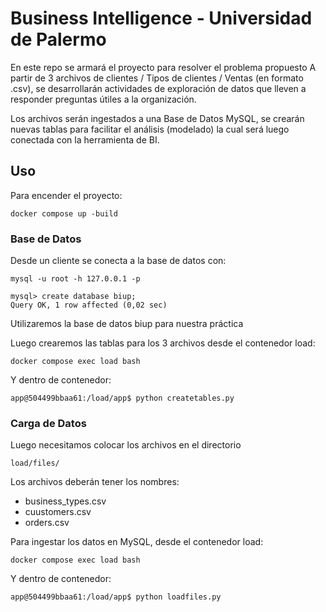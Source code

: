 # Business Intelligence - Universidad de Palermo

En este repo se armará el proyecto para resolver el problema propuesto
A partir de 3 archivos de clientes / Tipos de clientes / Ventas (en formato .csv),
se desarrollarán actividades de exploración de datos que lleven a responder preguntas útiles a la organización.

Los archivos serán ingestados a una Base de Datos MySQL, se crearán nuevas tablas para facilitar el análisis (modelado)
la cual será luego conectada con la herramienta de BI. 

## Uso
Para encender el proyecto:

    docker compose up -build

### Base de Datos

Desde un cliente se conecta a la base de datos con:

    mysql -u root -h 127.0.0.1 -p

    mysql> create database biup;
    Query OK, 1 row affected (0,02 sec)

Utilizaremos la base de datos biup para nuestra práctica

Luego crearemos las tablas para los 3 archivos desde el contenedor load:

    docker compose exec load bash

Y dentro de contenedor:

    app@504499bbaa61:/load/app$ python createtables.py 

### Carga de Datos

Luego necesitamos colocar los archivos en el directorio 

    load/files/

Los archivos deberán tener los nombres:
- business_types.csv
- cuustomers.csv
- orders.csv

Para ingestar los datos en MySQL, desde el contenedor load:

    docker compose exec load bash

Y dentro de contenedor:

    app@504499bbaa61:/load/app$ python loadfiles.py 

